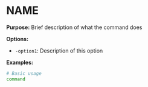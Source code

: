 # NAME

**Purpose:** Brief description of what the command does

**Options:**
- `-option1`: Description of this option

**Examples:**
```bash
# Basic usage
command
```